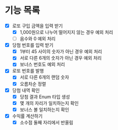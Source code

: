 # 기능 목록

- [x] 로또 구입 금액을 입력 받기
  - [x] 1,000원으로 나누어 떨어지지 않는 경우 예외 처리
  - [ ] 음수와 0 예외 처리
- [x] 당첨 번호를 입력 받기
  - [x] 1부터 45 사이의 숫자가 아닌 경우 예외 처리
  - [x] 서로 다른 6개의 숫자가 아닌 경우 예외 처리
  - [x] 보너스 번호도 예외 처리
- [x] 로또 번호를 발행
  - [x] 서로 다른 6개의 랜덤 숫자
  - [x] 오름차순 정렬
- [x] 당첨 내역 확인
  - [x] 당첨 결과 Enum 타입 생성
  - [x] 몇 개의 자리가 일치하는지 확인
  - [x] 보너스 볼 일치하는지 확인
- [x] 수익률 계산하기
  - [x] 소수점 둘째 자리에서 반올림
